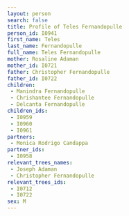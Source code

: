 ```yaml
---
layout: person
search: false
title: Profile of Teles Fernandopulle
person_id: I0941
first_name: Teles
last_name: Fernandopulle
full_name: Teles Fernandopulle
mother: Rosaline Adaman
mother_id: I0721
father: Christopher Fernandopulle
father_id: I0722
children:
 - Manindra Fernandopulle
 - Chrishantee Fernandopulle
 - Delcanta Fernandopulle
children_ids:
 - I0959
 - I0960
 - I0961
partners:
 - Monica Rodrigo Candappa
partner_ids:
 - I0958
relevant_trees_names:
 - Joseph Adaman
 - Christopher Fernandopulle
relevant_trees_ids:
 - I0712
 - I0722
sex: M
---
```


